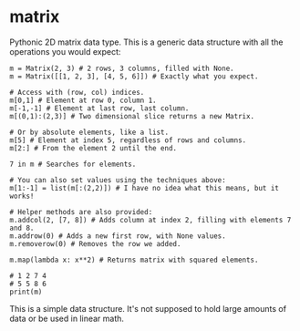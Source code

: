 matrix
======

Pythonic 2D matrix data type. This is a generic data structure with all the operations you would expect:

    m = Matrix(2, 3) # 2 rows, 3 columns, filled with None.
    m = Matrix([[1, 2, 3], [4, 5, 6]]) # Exactly what you expect.
    
    # Access with (row, col) indices.
    m[0,1] # Element at row 0, column 1.
    m[-1,-1] # Element at last row, last column.
    m[(0,1):(2,3)] # Two dimensional slice returns a new Matrix.
    
    # Or by absolute elements, like a list.
    m[5] # Element at index 5, regardless of rows and columns.
    m[2:] # From the element 2 until the end.
    
    7 in m # Searches for elements.
    
    # You can also set values using the techniques above:
    m[1:-1] = list(m[:(2,2)]) # I have no idea what this means, but it works!
    
    # Helper methods are also provided:
    m.addcol(2, [7, 8]) # Adds column at index 2, filling with elements 7 and 8.
    m.addrow(0) # Adds a new first row, with None values.
    m.removerow(0) # Removes the row we added.
    
    m.map(lambda x: x**2) # Returns matrix with squared elements.
    
    # 1 2 7 4
    # 5 5 8 6
    print(m)

This is a simple data structure. It's not supposed to hold large amounts of data or be used in linear math.
